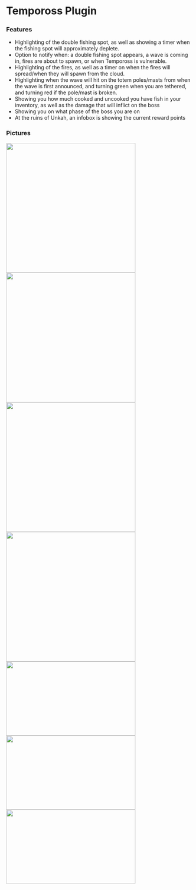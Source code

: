 # Tempoross Plugin
### Features
- Highlighting of the double fishing spot, as well as showing a timer when the fishing spot will approximately deplete.
- Option to notify when: a double fishing spot appears, a wave is coming in, fires are about to spawn, or when Tempoross is vulnerable.
- Highlighting of the fires, as well as a timer on when the fires will spread/when they will spawn from the cloud.
- Highlighting when the wave will hit on the totem poles/masts from when the wave is first announced, and turning green when you are tethered, and turning red if the pole/mast is broken.
- Showing you how much cooked and uncooked you have fish in your inventory, as well as the damage that will inflict on the boss
- Showing you on what phase of the boss you are on
- At the ruins of Unkah, an infobox is showing the current reward points

### Pictures
<img align="left" width="350" height="350" src="https://user-images.githubusercontent.com/20537001/112597997-3b450f00-8e0e-11eb-9b23-b9a223f7059e.png">
<img align="left" width="350" height="350" src="https://user-images.githubusercontent.com/20537001/112598025-48fa9480-8e0e-11eb-9d0a-cbc98f6519fe.png">
<br/>
<img align="left" width="350" height="350" src="https://user-images.githubusercontent.com/20537001/112598334-bb6b7480-8e0e-11eb-95a1-460da1dc6eb5.png">
<img align="left" width="350" height="350" src="https://user-images.githubusercontent.com/20537001/112598358-c1f9ec00-8e0e-11eb-822e-e253208af8c3.png">
<br/>
<img align="left" width="350" height="200" src="https://user-images.githubusercontent.com/20537001/112739895-651a4500-8f78-11eb-8574-d18058f1c44d.png">
<img align="left" width="350" height="200" src="https://user-images.githubusercontent.com/20537001/112739900-6fd4da00-8f78-11eb-9e1b-27233323e247.png">
<br/>
<img align="left" width="350" height="200" src="https://user-images.githubusercontent.com/20537001/112739938-d5c16180-8f78-11eb-94ed-8868d980b81b.png">
